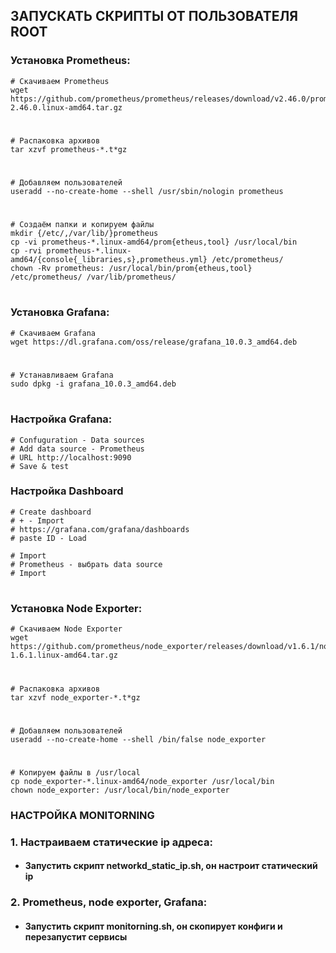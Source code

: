  ## ЗАПУСКАТЬ СКРИПТЫ ОТ ПОЛЬЗОВАТЕЛЯ ROOT

### Установка Prometheus:

    # Скачиваем Prometheus
    wget https://github.com/prometheus/prometheus/releases/download/v2.46.0/prometheus-2.46.0.linux-amd64.tar.gz
#
    # Распаковка архивов
    tar xzvf prometheus-*.t*gz
#

    # Добавляем пользователей
    useradd --no-create-home --shell /usr/sbin/nologin prometheus
#
    # Создаём папки и копируем файлы
    mkdir {/etc/,/var/lib/}prometheus
    cp -vi prometheus-*.linux-amd64/prom{etheus,tool} /usr/local/bin
    cp -rvi prometheus-*.linux-amd64/{console{_libraries,s},prometheus.yml} /etc/prometheus/
    chown -Rv prometheus: /usr/local/bin/prom{etheus,tool} /etc/prometheus/ /var/lib/prometheus/
    
#

### Установка Grafana:

    # Скачиваем Grafana
    wget https://dl.grafana.com/oss/release/grafana_10.0.3_amd64.deb

#

    # Устанавливаем Grafana
    sudo dpkg -i grafana_10.0.3_amd64.deb

#
 ### Настройка Grafana:

    # Confuguration - Data sources
    # Add data source - Prometheus
    # URL http://localhost:9090
    # Save & test

### Настройка Dashboard

    # Create dashboard
    # + - Import
    # https://grafana.com/grafana/dashboards
    # paste ID - Load

    # Import
    # Prometheus - выбрать data source
    # Import


#

### Установка Node Exporter:

    # Скачиваем Node Exporter
    wget https://github.com/prometheus/node_exporter/releases/download/v1.6.1/node_exporter-1.6.1.linux-amd64.tar.gz
#
    # Распаковка архивов
    tar xzvf node_exporter-*.t*gz
#
    # Добавляем пользователей
    useradd --no-create-home --shell /bin/false node_exporter
#
    # Копируем файлы в /usr/local
    cp node_exporter-*.linux-amd64/node_exporter /usr/local/bin
    chown node_exporter: /usr/local/bin/node_exporter

 
### НАСТРОЙКА MONITORNING
### 1. Настраиваем статические ip адреса:
   
* #### Запустить скрипт networkd_static_ip.sh, он настроит статический ip

### 2. Prometheus, node exporter, Grafana:
   
* #### Запустить скрипт monitorning.sh, он скопирует конфиги и перезапустит сервисы 
